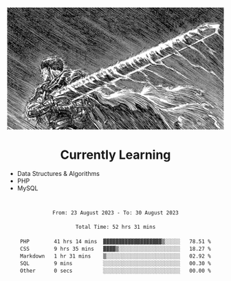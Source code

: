 <!-- Profile image -->
<p align="center">
 <img src="assets/bpD2ohb.png" width="1080px">
</p>
<!-- Profile image end -->

<!-- Currently learning -->
<h1 align="center">Currently Learning </h1>

* Data Structures & Algorithms
* PHP
* MySQL 
#
<!-- Currently learning end -->

<div align="center">
<!--START_SECTION:waka-->

```txt
From: 23 August 2023 - To: 30 August 2023

Total Time: 52 hrs 31 mins

PHP        41 hrs 14 mins  ▓▓▓▓▓▓▓▓▓▓▓▓▓▓▓▓▓▓▓▒░░░░░   78.51 %
CSS        9 hrs 35 mins   ▓▓▓▓▒░░░░░░░░░░░░░░░░░░░░   18.27 %
Markdown   1 hr 31 mins    ▒░░░░░░░░░░░░░░░░░░░░░░░░   02.92 %
SQL        9 mins          ░░░░░░░░░░░░░░░░░░░░░░░░░   00.30 %
Other      0 secs          ░░░░░░░░░░░░░░░░░░░░░░░░░   00.00 %
```

<!--END_SECTION:waka-->
</div>
